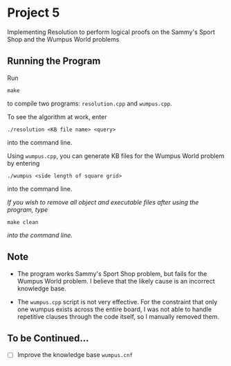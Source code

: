 # Project 5

Implementing Resolution to perform logical proofs on the Sammy's Sport Shop and the Wumpus World problems

## Running the Program

Run

```
make
```

to compile two programs: `resolution.cpp` and `wumpus.cpp`.

To see the algorithm at work, enter

```
./resolution <KB file name> <query>
```

into the command line.

Using `wumpus.cpp`, you can generate KB files for the Wumpus World problem by entering

```
./wumpus <side length of square grid>
```

into the command line.

*If you wish to remove all object and executable files after using the program, type*

```
make clean
```

*into the command line.*

## Note

* The program works Sammy's Sport Shop problem, but fails for the Wumpus World problem. I believe that the likely cause is an incorrect knowledge base.

* The `wumpus.cpp` script is not very effective. For the constraint that only one wumpus exists across the entire board, I was not able to handle repetitive clauses through the code itself, so I manually removed them.

## To be Continued...

- [ ] Improve the knowledge base `wumpus.cnf`

